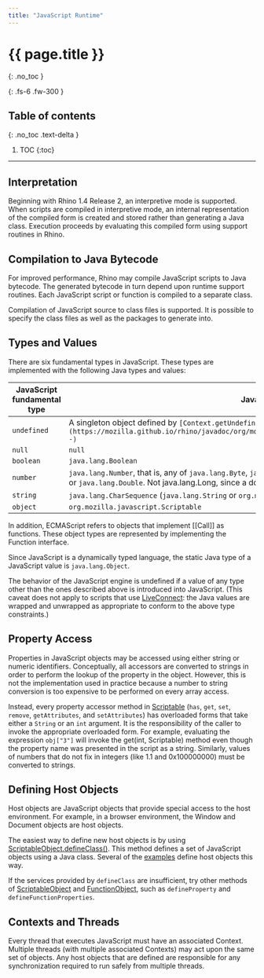 ```yaml
---
title: "JavaScript Runtime"
---
```


# {{ page.title }}

{: .no_toc }

{: .fs-6 .fw-300 }

## Table of contents

{: .no_toc .text-delta }

1. TOC
{:toc}

---

## Interpretation

Beginning with Rhino 1.4 Release 2, an interpretive mode is supported. When scripts are compiled in interpretive mode, an internal representation of the compiled form is created and stored rather than generating a Java class. Execution proceeds by evaluating this compiled form using support routines in Rhino.

## Compilation to Java Bytecode

For improved performance, Rhino may compile JavaScript scripts to Java bytecode. The generated bytecode in turn depend upon runtime support routines. Each JavaScript script or function is compiled to a separate class.

Compilation of JavaScript source to class files is supported. It is possible to specify the class files as well as the packages to generate into.

## Types and Values

There are six fundamental types in JavaScript. These types are implemented with the following Java types and values:

|  JavaScript fundamental type  |  Java type  |
|  ---  |  ---  |
|  `undefined`  |  A singleton object defined by `[Context.getUndefinedType()](https://mozilla.github.io/rhino/javadoc/org/mozilla/javascript/Context.html#getUndefinedValue--)`  |
|  `null`  |  `null`  |
|  `boolean`  |  `java.lang.Boolean`  |
|  `number`  |  `java.lang.Number`, that is, any of `java.lang.Byte`, `java.lang.Short`, `java.lang.Integer`, `java.lang.Float`, or `java.lang.Double`. Not java.lang.Long, since a double representation of a long may lose precision.  |
|  `string`  |  `java.lang.CharSequence` (`java.lang.String` or `org.mozilla.javascript.ConsString`)  |
|  `object`  |  `org.mozilla.javascript.Scriptable`  |

In addition, ECMAScript refers to objects that implement [[Call]] as functions. These object types are represented by implementing the Function interface.

Since JavaScript is a dynamically typed language, the static Java type of a JavaScript value is `java.lang.Object`.

The behavior of the JavaScript engine is undefined if a value of any type other than the ones described above is introduced into JavaScript. (This caveat does not apply to scripts that use [LiveConnect](https://web.archive.org/web/20160805175917/https://developer.mozilla.org/en-US/docs/Archive/Web/LiveConnect): the Java values are wrapped and unwrapped as appropriate to conform to the above type constraints.)

## Property Access

Properties in JavaScript objects may be accessed using either string or numeric identifiers. Conceptually, all accessors are converted to strings in order to perform the lookup of the property in the object. However, this is not the implementation used in practice because a number to string conversion is too expensive to be performed on every array access.

Instead, every property accessor method in [Scriptable](https://mozilla.github.io/rhino/javadoc/org/mozilla/javascript/Scriptable.html) (`has`, `get`, `set`, `remove`, `getAttributes`, and `setAttributes`) has overloaded forms that take either a `String` or an `int` argument. It is the responsibility of the caller to invoke the appropriate overloaded form. For example, evaluating the expression `obj["3"]` will invoke the get(int, Scriptable) method even though the property name was presented in the script as a string. Similarly, values of numbers that do not fix in integers (like 1.1 and 0x100000000) must be converted to strings.

## Defining Host Objects

Host objects are JavaScript objects that provide special access to the host environment. For example, in a browser environment, the Window and Document objects are host objects.

The easiest way to define new host objects is by using [ScriptableObject.defineClass()](https://p-bakker.github.io/rhino/javadoc/org/mozilla/javascript/ScriptableObject.html#defineClass-org.mozilla.javascript.Scriptable-java.lang.Class-boolean-). This method defines a set of JavaScript objects using a Java class. Several of the [examples](examples.md) define host objects this way.

If the services provided by `defineClass` are insufficient, try other methods of [ScriptableObject](https://mozilla.github.io/rhino/javadoc/org/mozilla/javascript/ScriptableObject.html) and [FunctionObject](https://mozilla.github.io/rhino/javadoc/org/mozilla/javascript/FunctionObject.html), such as `defineProperty` and `defineFunctionProperties`.

## Contexts and Threads

Every thread that executes JavaScript must have an associated Context. Multiple threads (with multiple associated Contexts) may act upon the same set of objects. Any host objects that are defined are responsible for any synchronization required to run safely from multiple threads.

